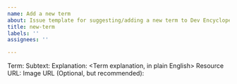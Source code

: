 ```yaml
---
name: Add a new term
about: Issue template for suggesting/adding a new term to Dev Encyclopedia
title: new-term
labels: ''
assignees: ''

---
```


Term: <Your Suggested Term>
Subtext: <Subtext to be shown in the display card>
Explanation: <Term explanation, in plain English>
Resource URL: <URL for an in-depth article on the term>
Image URL (Optional, but recommended): <URL of an image related to the term>
